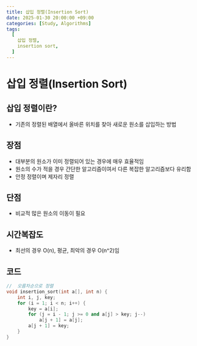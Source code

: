```yaml
---
title: 삽입 정렬(Insertion Sort)
date: 2025-01-30 20:00:00 +09:00
categories: [Study, Algorithms]
tags:
  [
    삽입 정렬,
    insertion sort,
  ]
---
```


#   삽입 정렬(Insertion Sort)

##  삽입 정렬이란? 
-   기존의 정렬된 배열에서 올바른 위치를 찾아 새로운 원소를 삽입하는 방법

##  장점
-   대부분의 원소가 이미 정렬되어 있는 경우에 매우 효율적임
-   원소의 수가 적을 경우 간단한 알고리즘이여서 다른 복잡한 알고리즘보다 유리함
-   안정 정렬이며 제자리 정렬

##  단점
-   비교적 많은 원소의 이동이 필요

##  시간복잡도
-   최선의 경우 O(n), 평균, 최악의 경우 O(n^2)임

##  코드 
```cpp
//  오름차순으로 정렬
void insertion_sort(int a[], int n) {
    int i, j, key;
    for (i = 1; i < n; i++) {
        key = a[i];
        for (j = i - 1; j >= 0 and a[j] > key; j--)
            a[j + 1] = a[j];
        a[j + 1] = key;
    }
}
```